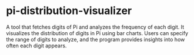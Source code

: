 # pi-distribution-visualizer
A tool that fetches digits of Pi and analyzes the frequency of each digit. It visualizes the distribution of digits in Pi using bar charts. Users can specify the range of digits to analyze, and the program provides insights into how often each digit appears.
